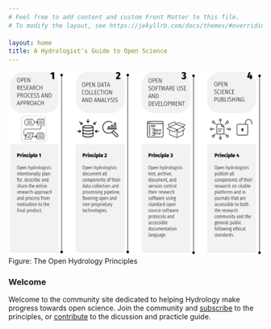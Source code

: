 ```yaml
---
# Feel free to add content and custom Front Matter to this file.
# To modify the layout, see https://jekyllrb.com/docs/themes/#overriding-theme-defaults

layout: home
title: A Hydrologist's Guide to Open Science
---
```


![Open Hydrology Principles](img/open-hydrology-principles.png)
Figure: The Open Hydrology Principles

### Welcome

Welcome to the community site dedicated to helping Hydrology make progress towards open science. Join the community and [subscribe](signees/) to the principles, or [contribute](contribute/) to the dicussion and practicle guide.

